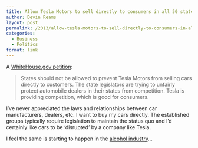 ```yaml
---
title: Allow Tesla Motors to sell directly to consumers in all 50 states
author: Devin Reams
layout: post
permalink: /2013/allow-tesla-motors-to-sell-directly-to-consumers-in-all-50-states/
categories:
  - Business
  - Politics
format: link
---
```

A [WhiteHouse.gov petition][1]:

> States should not be allowed to prevent Tesla Motors from selling cars directly to customers. The state legislators are trying to unfairly protect automobile dealers in their states from competition. Tesla is providing competition, which is good for consumers. 

I&#8217;ve never appreciated the laws and relationships between car manufacturers, dealers, etc. I want to buy my cars directly. The established groups typically require legislation to maintain the status quo and I&#8217;d certainly like cars to be &#8216;disrupted&#8217; by a company like Tesla.

I feel the same is starting to happen in the [alcohol industry][2]&#8230;

 [1]: https://petitions.whitehouse.gov/petition/allow-tesla-motors-sell-directly-consumers-all-50-states/bFN7NHQR
 [2]: http://en.wikipedia.org/wiki/Three-tier_(alcohol_distribution)
